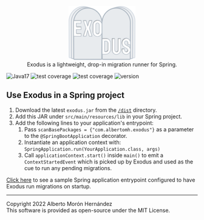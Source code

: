<p align="center">
    <img src="docs/exodus.svg" alt="Exodus" height="142"/>
    <br>
    Exodus is a lightweight, drop-in migration runner for Spring.
</p>

<p>
    <img id="badge--java" src="https://img.shields.io/badge/Java-17%2B-b07219" alt="Java17" />
    <img id="badge--spring" src="https://img.shields.io/badge/Spring-5%2B-6db33f" alt="test coverage" />
    <img id="badge--tests" src="https://img.shields.io/badge/tests-100%25%20%E2%9C%94-brightgreen" alt="test coverage" />
    <img id="badge--version" src="https://img.shields.io/badge/version-0.0.1-white" alt="version" />
</p>


## Use Exodus in a Spring project

1. Download the latest `exodus.jar` from the [`/dist`](dist) directory.
2. Add this JAR under `src/main/resources/lib` in your Spring project.
3. Add the following lines to your application's entrypoint:
    1. Pass `scanBasePackages = {"com.albertomh.exodus"}` as a parameter to the `@SpringBootApplication` decorator.
    2. Instantiate an application context with: `SpringApplication.run(YourApplication.class, args)`
    3. Call `applicationContext.start()` inside `main()` to emit a `ContextStartedEvent` which is picked up by Exodus and used as the cue to run any pending migrations.

[Click here](docs/SampleApplicationEntrypoint.java) to see a sample Spring application entrypoint configured to have Exodus run migrations on startup.


---

Copyright 2022 Alberto Morón Hernández  
This software is provided as open-source under the MIT License.
